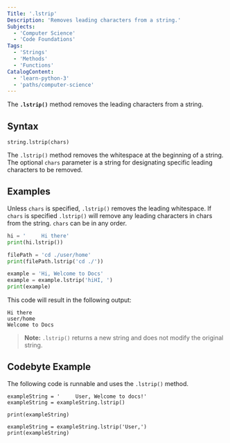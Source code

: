 ```yaml
---
Title: '.lstrip'
Description: 'Removes leading characters from a string.'
Subjects:
  - 'Computer Science'
  - 'Code Foundations'
Tags:
  - 'Strings'
  - 'Methods'
  - 'Functions'
CatalogContent:
  - 'learn-python-3'
  - 'paths/computer-science'
---
```


The **`.lstrip()`** method removes the leading characters from a string.

## Syntax

```pseudo
string.lstrip(chars)
```

The `.lstrip()` method removes the whitespace at the beginning of a string. The optional `chars` parameter is a string for designating specific leading characters to be removed.

## Examples

Unless `chars` is specified, `.lstrip()` removes the leading whitespace. If `chars` is specified `.lstrip()` will remove any leading characters in chars from the string. `chars` can be in any order.

```python
hi = '     Hi there'
print(hi.lstrip())

filePath = 'cd ./user/home'
print(filePath.lstrip('cd ./'))

example = 'Hi, Welcome to Docs'
example = example.lstrip('hiHI, ')
print(example)
```

This code will result in the following output:

```shell
Hi there
user/home
Welcome to Docs
```

> **Note:** `.lstrip()` returns a new string and does not modify the original string.

## Codebyte Example

The following code is runnable and uses the `.lstrip()` method.

```codebyte/python
exampleString = '     User, Welcome to docs!'
exampleString = exampleString.lstrip()

print(exampleString)

exampleString = exampleString.lstrip('User,')
print(exampleString)
```
